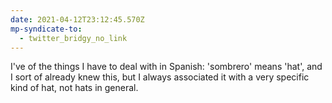 ```yaml
---
date: 2021-04-12T23:12:45.570Z
mp-syndicate-to:
  - twitter_bridgy_no_link
---
```


I've of the things I have to deal with in Spanish: 'sombrero' means 'hat', and I sort of already knew this, but I always associated it with a very specific kind of hat, not hats in general.
